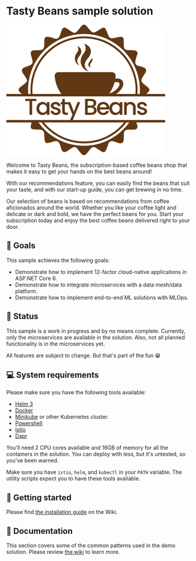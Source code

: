 # Tasty Beans sample solution

![Tasty Beans logo](./images/tasty-beans.png)

Welcome to Tasty Beans, the subscription-based coffee beans shop that makes it
easy to get your hands on the best beans around!

With our recommendations feature, you can easily find the beans that suit your
taste, and with our start-up guide, you can get brewing in no time.

Our selection of beans is based on recommendations from coffee aficionados
around the world. Whether you like your coffee light and delicate or dark and
bold, we have the perfect beans for you. Start your subscription today and enjoy
the best coffee beans delivered right to your door.

## :goal_net: Goals

This sample achieves the following goals:

* Demonstrate how to implement 12-factor cloud-native applications in ASP.NET Core 6.
* Demonstrate how to integrate microservices with a data mesh/data platform.
* Demonstrate how to implement end-to-end ML solutions with MLOps.

## :triangular_flag_on_post: Status

This sample is a work in progress and by no means complete. Currently, only the
microservices are available in the solution. Also, not all planned functionality
is in the microservices yet.

All features are subject to change. But that's part of the fun :grin:

## :computer: System requirements

Please make sure you have the following tools available:

* [Helm 3](https://helm.sh/docs/intro/quickstart/)
* [Docker](https://www.docker.com/get-started/)
* [Minikube](https://minikube.sigs.k8s.io/docs/start/) or other Kubernetes cluster.
* [Powershell](https://github.com/PowerShell/PowerShell)
* [Istio](https://istio.io/latest/docs/setup/getting-started/)
* [Dapr](https://docs.dapr.io/getting-started/install-dapr-cli/)

You'll need 2 CPU cores available and 16GB of memory for all the containers in
the solution. You can deploy with less, but it's untested, so you've been warned.

Make sure you have `istio`, `helm`, and `kubectl` in your `PATH` variable. The
utility scripts expect you to have these tools available.

## :rocket: Getting started

Please find [the installation guide](https://github.com/wmeints/recommend-coffee/wiki/Installation-guide) on the Wiki.

## :book: Documentation

This section covers some of the common patterns used in the demo solution.
Please review [the wiki](https://github.com/wmeints/recommend-coffee/wiki) to
learn more.

[PWSH_INSTALL]: https://docs.microsoft.com/en-us/powershell/scripting/install/installing-powershell-on-linux?view=powershell-7.2
